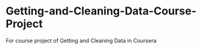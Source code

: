 # Getting-and-Cleaning-Data-Course-Project
For course project of Getting and Cleaning Data in Coursera
